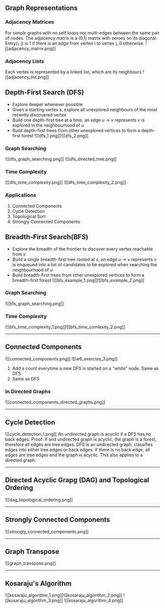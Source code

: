 ## Graph Representations
### Adjacency Matrices
For simple graphs with no self loops nor multi-edges between the same pair of nodes. The adjacency matrix is a (0,1) matrix with zeroes on its diagonal. Entry(i, j) is 1 if there is an edge from vertex i to vertex j, 0 otherwise.
![[adjacency_matrix.png]]
### Adjacency Lists
Each vertex is represented by a linked list, which are its neighbours
![[adjacency_list.png]]
## Depth-First Search (DFS)
- Explore deeper whenever possible
- Given a starting vertex $s$, explore all unexplored neighbours of the most recently discovered vertex
- Build one depth-first tree at a time, an edge $u$ -> $v$ represents $v$ is explored in the neighbourhood of $u$
- Build depth-first trees from other unexplored vertices to form a depth-first forest
![[dfs_1.png]]![[dfs_2.png]]
### Graph Searching
![[dfs_graph_searching.png]]
![[dfs_directed_tree.png]]
### Time Complexity
![[dfs_time_complexity.png]]
![[dfs_time_complexity_2.png]]
### Applications
1. Connected Components
2. Cycle Detection
3. Topological Sort
4. Strongly Connected Components

## Breadth-First Search(BFS)
- Explore the breadth of the frontier to discover every vertex reachable from $s$
- Build a single breadth-first tree rooted at $s$, an edge $u$ -> $v$ represents $v$ is enqueued into a list of candidates to be explored when searching the neighbourhood of $u$
- Build breadth-first trees from other unexplored vertices to form a breadth-first forest
![[bfs_example_1.png]]![[bfs_example_2.png]]
### Graph Searching
![[bfs_graph_searching.png]]
### Time Complexity
![[bfs_time_complexity_1.png]]![[bfs_time_comlexity_2.png]]

-------------------------
## Connected Components
![[connected_components.png]]
![[w6_exercise_3.png]]
1. Add a count everytime a new DFS is started on a "white" node. Same as DFS
2. Same as DFS

### In Directed Graphs
![[connected_components_directed_graphs.png]]

------------------------
## Cycle Detection
![[cycle_detection_1.png]]
An undirected graph is acyclic if a DFS has no back edges.
Proof:
If and undirected graph is acyclic, the graph is a forest, therefore all edges are tree edges. DFS is an undirected graph, classifies edges into either tree edges or back edges. If there is no back edge, all edges are tree edges and the graph is acyclic. This also applies to a directed graph.

-------------------------------
## Directed Acyclic Grapg (DAG) and Topological Ordering
![[dag_topological_ordering.png]]

-----------------------
## Strongly Connected Components
![[strongly_connected_components.png]]

--------
## Graph Transpose
![[graph_transpose.png]]

------------------
## Kosaraju's Algorithm
![[kosaraju_algorithm_1.png]]![[kosaraju_algorithm_2.png]]
![[kosaraju_algorithm_3.png]]
![[kosaraju_algorithm_4.png]]